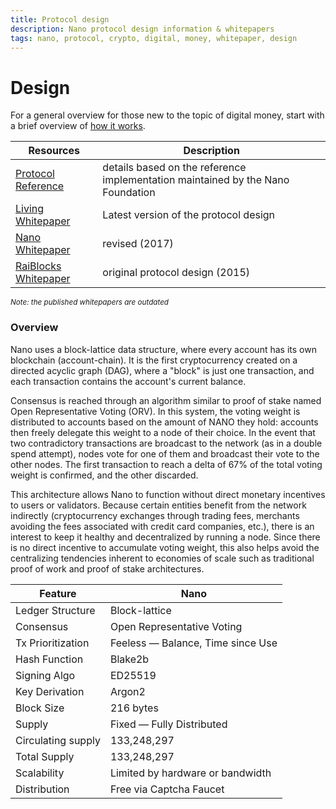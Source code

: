 ```yaml
---
title: Protocol design
description: Nano protocol design information & whitepapers
tags: nano, protocol, crypto, digital, money, whitepaper, design
---
```


# Design

For a general overview for those new to the topic of digital money, start with a brief overview of <a href="/introduction/how-it-works">how it works</a>.

| Resources                                                                                                                                  | Description                                                                     |
| ------------------------------------------------------------------------------------------------------------------------------------------ | ------------------------------------------------------------------------------- |
| [Protocol Reference](/getting-started-devs/protocol-reference)                                                                             | details based on the reference implementation maintained by the Nano Foundation |
| <a href="https://docs.nano.org/protocol-design/introduction/" target="_blank">Living Whitepaper</a>                                        | Latest version of the protocol design                                           |
| <a href="https://github.com/mistakia/nano-community/blob/main/resources/nano-whitepaper.pdf" target="_blank">Nano Whitepaper</a>           | revised (2017)                                                                  |
| <a href="https://github.com/mistakia/nano-community/blob/main/resources/raiblocks-whitepaper.pdf" target="_blank">RaiBlocks Whitepaper</a> | original protocol design (2015)                                                 |

<small>_Note: the published whitepapers are outdated_</small>

### Overview

Nano uses a block-lattice data structure, where every account has its own blockchain (account-chain). It is the first cryptocurrency created on a directed acyclic graph (DAG), where a "block" is just one transaction, and each transaction contains the account's current balance.

Consensus is reached through an algorithm similar to proof of stake named Open Representative Voting (ORV). In this system, the voting weight is distributed to accounts based on the amount of NANO they hold: accounts then freely delegate this weight to a node of their choice. In the event that two contradictory transactions are broadcast to the network (as in a double spend attempt), nodes vote for one of them and broadcast their vote to the other nodes. The first transaction to reach a delta of 67% of the total voting weight is confirmed, and the other discarded.

This architecture allows Nano to function without direct monetary incentives to users or validators. Because certain entities benefit from the network indirectly (cryptocurrency exchanges through trading fees, merchants avoiding the fees associated with credit card companies, etc.), there is an interest to keep it healthy and decentralized by running a node. Since there is no direct incentive to accumulate voting weight, this also helps avoid the centralizing tendencies inherent to economies of scale such as traditional proof of work and proof of stake architectures.

| Feature            | Nano                              |
| ------------------ | --------------------------------- |
| Ledger Structure   | Block-lattice                     |
| Consensus          | Open Representative Voting        |
| Tx Prioritization  | Feeless — Balance, Time since Use |
| Hash Function      | Blake2b                           |
| Signing Algo       | ED25519                           |
| Key Derivation     | Argon2                            |
| Block Size         | 216 bytes                         |
| Supply             | Fixed — Fully Distributed         |
| Circulating supply | 133,248,297                       |
| Total Supply       | 133,248,297                       |
| Scalability        | Limited by hardware or bandwidth  |
| Distribution       | Free via Captcha Faucet           |
